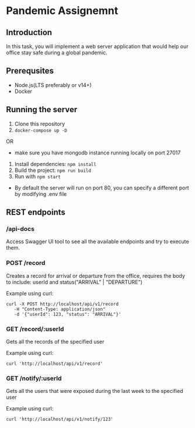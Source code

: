 # Pandemic Assignemnt

## Introduction

In this task, you will implement a web server application that would help our office stay safe during a
global pandemic.

## Prerequsites

- Node.js(LTS preferably or v14+)
- Docker

## Running the server

1. Clone this repository
2. `docker-compose up -D`

OR
* make sure you have mongodb instance running locally on port 27017
1. Install dependencies: `npm install`
2. Build the project: `npm run build`
3. Run with `npm start`

- By default the server will run on port 80, you can specify a different port by modifying .env file
## REST endpoints

### /api-docs

Access Swagger UI tool to see all the available endpoints and try to execute them.

### POST /record

Creates a record for arrival or departure from the office, requires the body to include: userId and status("ARRIVAL" | "DEPARTURE")

Example using curl:

```
curl -X POST http://localhost/api/v1/record
   -H "Content-Type: application/json"
   -d '{"userId": 123, "status": "ARRIVAL"}'
```

### GET /record/:userId

Gets all the records of the specified user

Example using curl:

```
curl 'http://localhost/api/v1/record'
```

### GET /notify/:userId

Gets all the users that were exposed during the last week to the specified user

Example using curl:

```
curl 'http://localhost/api/v1/notify/123'
```
